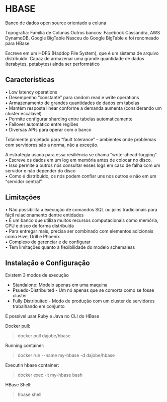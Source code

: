 # HBASE

Banco de dados open source orientado a coluna

Topografia: Familia de Colunas
Outros bancos: Facebook Cassandra, AWS DynamoDB, Google BigTable
Nasceu do Google BigTable e foi renomeado para HBase

Escreve em um HDFS (Haddop File System), que é um sistema de arquivo distribuído.
Capaz de armazenar uma grande quantidade de dados (terabytes, petabytes) ainda ser performático

## Características

• Low latency operations  
• Desempenho “constante” para random read e write operations  
• Armazenamento de grandes quantidades de dados em tabelas  
• Mantém resposta linear conforme a demanda aumenta (considerando um cluster escalável)  
• Permite configurar sharding entre tabelas automaticamente  
• Failover automático entre regiões  
• Diversas APIs para operar com o banco  

Totalmente projetado para “fault tolerance” – ambientes onde problemas com servidores são a norma, não a exceção.

A estratégia usada para essa resiliência se chama “write-ahead-logging”  
• Escreve os dados em um log em memória antes de colocar no disco.  
• Isso permite a outros nós consultar esses logs em caso de falha com um servidor e não depender do disco  
• Como é distribuído, os nós podem confiar uns nos outros e não em um “servidor central”  

## Limitações

• Não possibilita a execução de comandos SQL ou joins tradicionais para fácil relacionamento dentre entidades  
• É um banco que utiliza muitos recursos computacionais como memória, CPU e disco de forma distribuída  
• Para entregar mais, precisa ser combinado com elementos adicionais como Hive, Drill e Phoenix  
• Complexo de gerenciar e de configurar  
• Tem limitações quanto à flexibilidade do modelo schemaless  

## Instalação e Configuração

Existem 3 modos de execução

- Standalone: Modelo apenas em uma maquina  
- Psuedo-Distribuited - Um nó apenas que se comorta como se fosse cluster  
- Fully Distribuited - Modo de produção com um cluster de servidores trabalhando em conjunto  

É possivel usar Ruby e Java no CLI do HBase

Docker pull:

> docker pull dajobe/hbase

Running container:

> docker run --name my-hbase -d dajobe/hbase

Executin hbase container:

> docker exec -it my-hbase bash

HBase Shell:

> hbase shell
